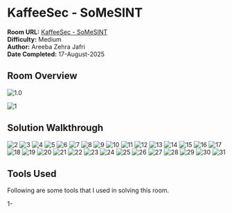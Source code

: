 #   KaffeeSec - SoMeSINT

**Room URL:** [KaffeeSec - SoMeSINT](https://tryhackme.com/room/somesint)  
**Difficulty:** Medium  
**Author:** Areeba Zehra Jafri        
**Date Completed:** 17-August-2025

## Room Overview

![1.0](images/1.0.png)

![1](images/1.png)

## Solution Walkthrough

![2](images/2.png)
![3](images/3.png)
![4](images/4.png)
![5](images/5.png)
![6](images/6.png)
![7](images/7.png)
![8](images/8.png)
![9](images/9.png)
![10](images/10.png)
![11](images/11.png)
![12](images/12.png)
![13](images/13.png)
![14](images/14.png)
![15](images/15.png)
![16](images/16.png)
![17](images/17.png)
![18](images/18.png)
![19](images/19.png)
![20](images/20.png)
![21](images/21.png)
![22](images/22.png)
![23](images/23.png)
![24](images/24.png)
![25](images/25.png)
![26](images/26.png)
![27](images/27.png)
![28](images/28.png)
![29](images/29.png)
![30](images/30.png)
![31](images/31.png)

## Tools Used

Following are some tools that I used in solving this room.

1- []()                 
